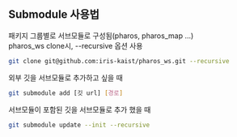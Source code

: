 ## Submodule 사용법
패키지 그룹별로 서브모듈로 구성됨(pharos, pharos_map ...)   
pharos_ws clone시, --recursive 옵션 사용
```bash
git clone git@github.com:iris-kaist/pharos_ws.git --recursive
```
외부 깃을 서브모듈로 추가하고 싶을 때
```bash
git submodule add [깃 url] [경로]
```
서브모듈이 포함된 깃을 서브모듈로 추가 했을 때
```bash
git submodule update --init --recursive
```
